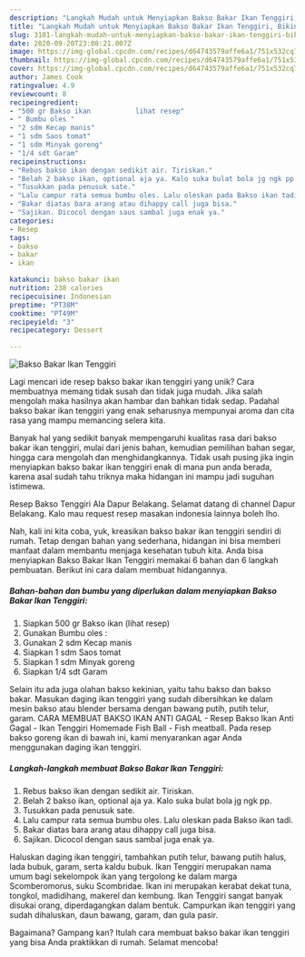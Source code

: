```yaml
---
description: "Langkah Mudah untuk Menyiapkan Bakso Bakar Ikan Tenggiri, Bikin Ngiler"
title: "Langkah Mudah untuk Menyiapkan Bakso Bakar Ikan Tenggiri, Bikin Ngiler"
slug: 3101-langkah-mudah-untuk-menyiapkan-bakso-bakar-ikan-tenggiri-bikin-ngiler
date: 2020-09-20T23:08:21.007Z
image: https://img-global.cpcdn.com/recipes/d64743579affe6a1/751x532cq70/bakso-bakar-ikan-tenggiri-foto-resep-utama.jpg
thumbnail: https://img-global.cpcdn.com/recipes/d64743579affe6a1/751x532cq70/bakso-bakar-ikan-tenggiri-foto-resep-utama.jpg
cover: https://img-global.cpcdn.com/recipes/d64743579affe6a1/751x532cq70/bakso-bakar-ikan-tenggiri-foto-resep-utama.jpg
author: James Cook
ratingvalue: 4.9
reviewcount: 8
recipeingredient:
- "500 gr Bakso ikan           lihat resep"
- " Bumbu oles "
- "2 sdm Kecap manis"
- "1 sdm Saos tomat"
- "1 sdm Minyak goreng"
- "1/4 sdt Garam"
recipeinstructions:
- "Rebus bakso ikan dengan sedikit air. Tiriskan."
- "Belah 2 bakso ikan, optional aja ya. Kalo suka bulat bola jg ngk pp."
- "Tusukkan pada penusuk sate."
- "Lalu campur rata semua bumbu oles. Lalu oleskan pada Bakso ikan tadi."
- "Bakar diatas bara arang atau dihappy call juga bisa."
- "Sajikan. Dicocol dengan saus sambal juga enak ya."
categories:
- Resep
tags:
- bakso
- bakar
- ikan

katakunci: bakso bakar ikan 
nutrition: 238 calories
recipecuisine: Indonesian
preptime: "PT38M"
cooktime: "PT49M"
recipeyield: "3"
recipecategory: Dessert

---
```



![Bakso Bakar Ikan Tenggiri](https://img-global.cpcdn.com/recipes/d64743579affe6a1/751x532cq70/bakso-bakar-ikan-tenggiri-foto-resep-utama.jpg)

Lagi mencari ide resep bakso bakar ikan tenggiri yang unik? Cara membuatnya memang tidak susah dan tidak juga mudah. Jika salah mengolah maka hasilnya akan hambar dan bahkan tidak sedap. Padahal bakso bakar ikan tenggiri yang enak seharusnya mempunyai aroma dan cita rasa yang mampu memancing selera kita.

Banyak hal yang sedikit banyak mempengaruhi kualitas rasa dari bakso bakar ikan tenggiri, mulai dari jenis bahan, kemudian pemilihan bahan segar, hingga cara mengolah dan menghidangkannya. Tidak usah pusing jika ingin menyiapkan bakso bakar ikan tenggiri enak di mana pun anda berada, karena asal sudah tahu triknya maka hidangan ini mampu jadi suguhan istimewa.

Resep Bakso Tenggiri Ala Dapur Belakang. Selamat datang di channel Dapur Belakang. Kalo mau request resep masakan indonesia lainnya boleh lho.


Nah, kali ini kita coba, yuk, kreasikan bakso bakar ikan tenggiri sendiri di rumah. Tetap dengan bahan yang sederhana, hidangan ini bisa memberi manfaat dalam membantu menjaga kesehatan tubuh kita. Anda bisa menyiapkan Bakso Bakar Ikan Tenggiri memakai 6 bahan dan 6 langkah pembuatan. Berikut ini cara dalam membuat hidangannya.

<!--inarticleads1-->

##### Bahan-bahan dan bumbu yang diperlukan dalam menyiapkan Bakso Bakar Ikan Tenggiri:

1. Siapkan 500 gr Bakso ikan           (lihat resep)
1. Gunakan  Bumbu oles :
1. Gunakan 2 sdm Kecap manis
1. Siapkan 1 sdm Saos tomat
1. Siapkan 1 sdm Minyak goreng
1. Siapkan 1/4 sdt Garam


Selain itu ada juga olahan bakso kekinian, yaitu tahu bakso dan bakso bakar. Masukan daging ikan tenggiri yang sudah dibersihkan ke dalam mesin bakso atau blender bersama dengan bawang putih, putih telur, garam. CARA MEMBUAT BAKSO IKAN ANTI GAGAL - Resep Bakso Ikan Anti Gagal - Ikan Tenggiri Homemade Fish Ball - Fish meatball. Pada resep bakso goreng ikan di bawah ini, kami menyarankan agar Anda menggunakan daging ikan tenggiri. 

<!--inarticleads2-->

##### Langkah-langkah membuat Bakso Bakar Ikan Tenggiri:

1. Rebus bakso ikan dengan sedikit air. Tiriskan.
1. Belah 2 bakso ikan, optional aja ya. Kalo suka bulat bola jg ngk pp.
1. Tusukkan pada penusuk sate.
1. Lalu campur rata semua bumbu oles. Lalu oleskan pada Bakso ikan tadi.
1. Bakar diatas bara arang atau dihappy call juga bisa.
1. Sajikan. Dicocol dengan saus sambal juga enak ya.


Haluskan daging ikan tenggiri, tambahkan putih telur, bawang putih halus, lada bubuk, garam, serta kaldu bubuk. Ikan Tenggiri merupakan nama umum bagi sekelompok ikan yang tergolong ke dalam marga Scomberomorus, suku Scombridae. Ikan ini merupakan kerabat dekat tuna, tongkol, madidihang, makerel dan kembung. Ikan Tenggiri sangat banyak disukai orang, diperdagangkan dalam bentuk. Campurkan ikan tenggiri yang sudah dihaluskan, daun bawang, garam, dan gula pasir. 

Bagaimana? Gampang kan? Itulah cara membuat bakso bakar ikan tenggiri yang bisa Anda praktikkan di rumah. Selamat mencoba!
